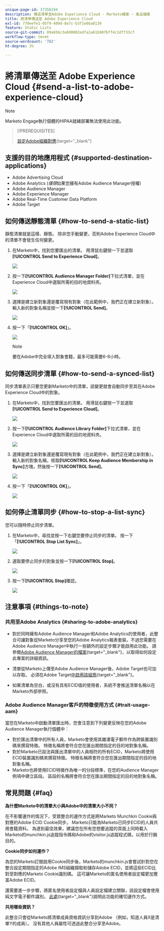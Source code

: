 ```yaml
---
unique-page-id: 37356194
description: 傳送清單至Adobe Experience Cloud - Marketo檔案 — 產品檔案
title: 將清單傳送至 Adobe Experience Cloud
exl-id: 770eefe1-05f9-409d-8e7c-b3f1e6ba8139
feature: Static Lists
source-git-commit: 09a656c3a0d0002edfa1a61b987bff4c1dff33cf
workflow-type: tm+mt
source-wordcount: '782'
ht-degree: 3%

---
```


# 將清單傳送至 Adobe Experience Cloud {#send-a-list-to-adobe-experience-cloud}

>[!NOTE]
>
>Marketo Engage執行個體的HIPAA就緒部署無法使用此功能。

>[!PREREQUISITES]
>
>[設定Adobe組織對應](/help/marketo/product-docs/adobe-experience-cloud-integrations/set-up-adobe-organization-mapping.md){target="_blank"}

## 支援的目的地應用程式 {#supported-destination-applications}

* Adobe Advertising Cloud
* Adobe Analytics (_僅限_&#x200B;如果您擁有Adobe Audience Manager授權)
* Adobe Audience Manager
* Adobe Experience Manager
* Adobe Real-Time Customer Data Platform
* Adobe Target

## 如何傳送靜態清單 {#how-to-send-a-static-list}

靜態清單就是這樣、靜態。 除非您手動變更，否則Adobe Experience Cloud中的清單不會發生任何變更。

1. 在Marketo中，找到您要匯出的清單。 用滑鼠右鍵按一下並選取&#x200B;**[!UICONTROL Send to Experience Cloud]**。

   ![](assets/send-a-list-to-adobe-experience-cloud-1.png)

1. 按一下&#x200B;**[!UICONTROL Audience Manager Folder]**&#x200B;下拉式清單，並在Experience Cloud中選取所需的目的地資料夾。

   ![](assets/send-a-list-to-adobe-experience-cloud-2.png)

1. 選擇是建立新對象還是覆寫現有對象（在此範例中，我們正在建立新對象）。 輸入新的對象名稱並按一下&#x200B;**[!UICONTROL Send]**。

   ![](assets/send-a-list-to-adobe-experience-cloud-3.png)

1. 按一下「**[!UICONTROL OK]**」。

   ![](assets/send-a-list-to-adobe-experience-cloud-4.png)

   >[!NOTE]
   >
   >要在Adobe中完全填入對象會籍，最多可能需要6-8小時。

## 如何傳送同步清單 {#how-to-send-a-synced-list}

同步清單表示只要您更新Marketo中的清單，該變更就會自動同步至其在Adobe Experience Cloud中的對象。

1. 在Marketo中，找到您要匯出的清單。 用滑鼠右鍵按一下並選取&#x200B;**[!UICONTROL Send to Experience Cloud]**。

   ![](assets/send-a-list-to-adobe-experience-cloud-5.png)

1. 按一下&#x200B;**[!UICONTROL Audience Library Folder]**&#x200B;下拉式清單，並在Experience Cloud中選取所需的目的地資料夾。

   ![](assets/send-a-list-to-adobe-experience-cloud-6.png)

1. 選擇是建立新對象還是覆寫現有對象（在此範例中，我們正在建立新對象）。 輸入新的對象名稱，核取&#x200B;**[!UICONTROL Keep Audience Membership in Sync]**&#x200B;方塊，然後按一下&#x200B;**[!UICONTROL Send]**。

   ![](assets/send-a-list-to-adobe-experience-cloud-7.png)

1. 按一下「**[!UICONTROL OK]**」。

   ![](assets/send-a-list-to-adobe-experience-cloud-8.png)

## 如何停止清單同步 {#how-to-stop-a-list-sync}

您可以隨時停止同步清單。

1. 在Marketo中，尋找並按一下右鍵您要停止同步的清單。 按一下「**[!UICONTROL Stop List Sync]**」。

   ![](assets/send-a-list-to-adobe-experience-cloud-9.png)

1. 選取要停止同步的對象並按一下&#x200B;**[!UICONTROL Stop]**。

   ![](assets/send-a-list-to-adobe-experience-cloud-10.png)

1. 按一下&#x200B;**[!UICONTROL Stop]**&#x200B;確認。

   ![](assets/send-a-list-to-adobe-experience-cloud-11.png)

## 注意事項 {#things-to-note}

### 共用至Adobe Analytics {#sharing-to-adobe-analytics}

* 對於同時擁有Adobe Audience Manager和Adobe Analytics的使用者，此整合可讓對象從Marketo分享至您的Adobe Analytics報表套裝，不過您需要在Adobe Audience Manager中執行一些額外的設定步驟才能啟用此功能。 請參閱[Adobe Audience Manager的檔案](https://experienceleague.adobe.com/docs/analytics/integration/audience-analytics/mc-audiences-aam.html){target="_blank"}，以取得如何設定此專案的詳細資訊。

* 清單從Marketo上傳至Adobe Audience Manager後，Adobe Target也可加以存取。 必須在Adobe Target[中啟用該組態](https://experienceleague.adobe.com/en/docs/target/using/integrate/audience-manager-target-integration){target="_blank"}。

* 如果清單為空白，或沒有具有ECID值的使用者，系統不會推送清單名稱以在Marketo外部參照。

### Adobe Audience Manager客戶的特徵使用方式 {#trait-usage-aam}

當您在Marketo中啟動清單匯出時，您會注意到下列變更反映在您的Adobe Audience Manager執行個體中：

* 對於匯出清單中的所有人員，Marketo會使用其雜湊電子郵件作為跨裝置識別碼來撰寫特徵。 特徵名稱將會符合您在匯出期間指定的目的地對象名稱。
* 對於Marketo已設法與匯出清單中的人員相符的所有ECID，Marketo將使用ECID裝置識別碼來撰寫特徵。 特徵名稱將會符合您在匯出期間指定的目的地對象名稱。
* Marketo也將使用ECID特徵作為唯一的分段標準，在您的Audience Manager例項中建立區段。 區段的名稱將會符合您在匯出期間指定的目的地對象名稱。

## 常見問題 {#faq}

**為什麼Marketo中的清單大小與Adobe中的清單大小不同？**

在不影響運作的情況下，受眾整合的運作方式是將Marketo Munchkin Cookie與對應的Adobe ECID Cookie同步。 Marketo只能為Marketo已同步ECID的人員共用會籍資料。 為達到最佳效果，建議您在所有您想要追蹤的頁面上同時載入Marketo的munchkin.js追蹤指令碼和Adobe的visitor.js追蹤程式碼，以用於行銷目的。

**Cookie同步如何運作？**

為您的Marketo訂閱啟用Cookie同步後，Marketo的munchkin.js會嘗試針對您在整合設定期間指定的Adobe IMS組織擷取和儲存Adobe ECID，並將這些ECID比對至對應的Marketo Cookie識別碼。 這可讓Marketo的匿名使用者設定檔更加豐富Adobe ECID。

還需要進一步步驟，將匿名使用者設定檔與人員設定檔建立關聯，該設定檔會使用純文字電子郵件識別。 [此處](/help/marketo/product-docs/reporting/basic-reporting/report-activity/tracking-anonymous-activity-and-people.md){target="_blank"}說明此功能的確切運作方式。

**共用哪些資訊？**

此整合只會從Marketo將清單成員資格資訊分享到Adobe （例如，知道人員X是清單Y的成員）。 沒有其他人員屬性可透過此整合分享至Adobe。
